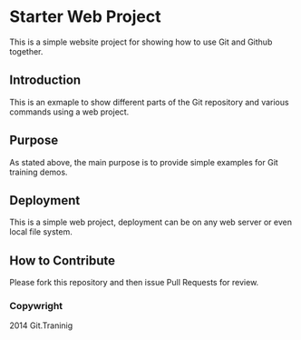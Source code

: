 # Starter Web Project 

This is a simple website project for showing how to use Git and Github together.

## Introduction

This is an exmaple to show different parts of the Git repository and various commands using a web project.

## Purpose

As stated above, the main purpose is to provide simple examples for Git training demos.

## Deployment

This is a simple web project, deployment can be on any web server or even local file system.

## How to Contribute

Please fork this repository and then issue Pull Requests for review.

### Copywright

2014 Git.Traninig